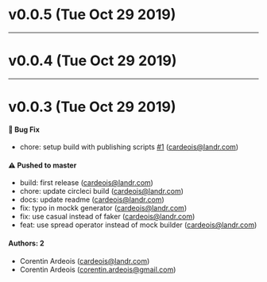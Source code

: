 # v0.0.5 (Tue Oct 29 2019)



---

# v0.0.4 (Tue Oct 29 2019)



---

# v0.0.3 (Tue Oct 29 2019)

#### 🐛  Bug Fix

- chore: setup build with publishing scripts [#1](https://github.com/ardeois/graphql-codegen-typescript-mock-data/pull/1) (cardeois@landr.com)

#### ⚠️  Pushed to master

- build: first release  (cardeois@landr.com)
- chore: update circleci build  (cardeois@landr.com)
- docs: update readme  (cardeois@landr.com)
- fix: typo in mockk generator  (cardeois@landr.com)
- fix: use casual instead of faker  (cardeois@landr.com)
- feat: use spread operator instead of mock builder  (cardeois@landr.com)

#### Authors: 2

- Corentin Ardeois (cardeois@landr.com)
- Corentin Ardeois (corentin.ardeois@gmail.com)